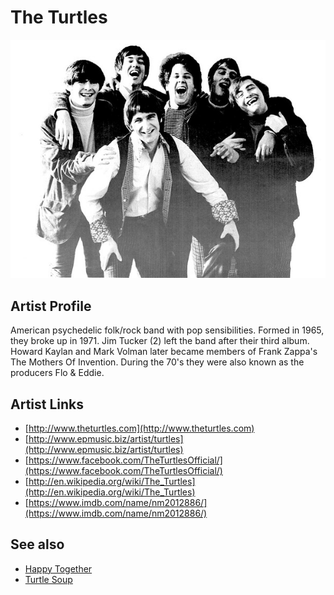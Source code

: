 # The Turtles

![](../../assets/artists/The_Turtles.png)

## Artist Profile

American psychedelic folk/rock band with pop sensibilities.
Formed in 1965, they broke up in 1971.
Jim Tucker (2) left the band after their third album. Howard Kaylan and Mark Volman later became members of Frank Zappa's The Mothers Of Invention. During the 70's they were also known as the producers Flo &amp; Eddie. 

## Artist Links

- [http://www.theturtles.com](http://www.theturtles.com)
- [http://www.epmusic.biz/artist/turtles](http://www.epmusic.biz/artist/turtles)
- [https://www.facebook.com/TheTurtlesOfficial/](https://www.facebook.com/TheTurtlesOfficial/)
- [http://en.wikipedia.org/wiki/The_Turtles](http://en.wikipedia.org/wiki/The_Turtles)
- [https://www.imdb.com/name/nm2012886/](https://www.imdb.com/name/nm2012886/)


## See also

- [Happy Together](Happy_Together.md)
- [Turtle Soup](Turtle_Soup.md)
